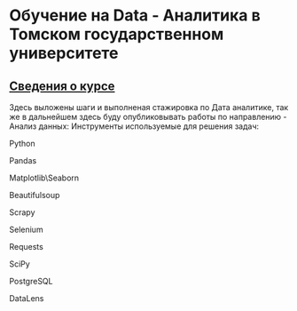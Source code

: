 <h1>Обучение на Data - Аналитика в Томском государственном университете</h1>

<h2><a href = "https://data-diving.ru/data-start">Сведения о курсе </a></h2>

Здесь выложены шаги и выполненая стажировка по Дата аналитике, так же в дальнейшем здесь буду 
опубликовывать работы по направлению - Анализ данных:
Инструменты используемые для решения задач:
<p>Python</p>
<p>Pandas</p>
<p>Matplotlib\Seaborn</p>
<p>Beautifulsoup</p>
<p>Scrapy</p>
<p>Selenium</p>
<p>Requests</p>
<p>SciPy</p>
<p>PostgreSQL</p>
<p>DataLens</p>
